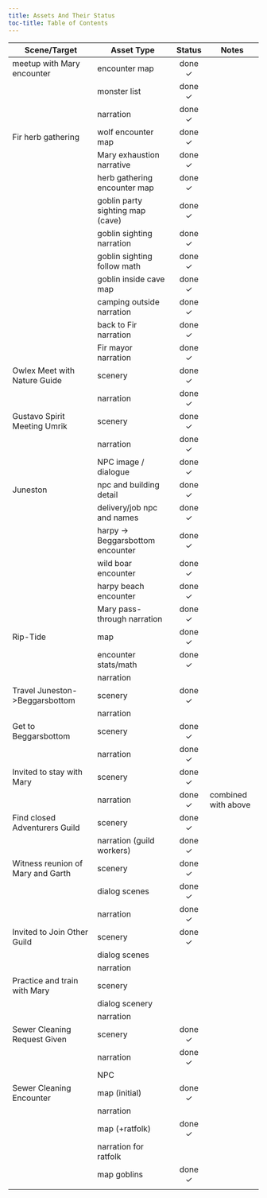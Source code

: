```yaml
---
title: Assets And Their Status
toc-title: Table of Contents
---
```


| Scene/Target                      | Asset Type                       | Status | Notes               |
|-----------------------------------|----------------------------------|:------:|---------------------|
| meetup with Mary encounter        | encounter map                    | done ✓ |                     |
|                                   | monster list                     | done ✓ |                     |
|                                   | narration                        | done ✓ |                     |
| Fir herb gathering                | wolf encounter map               | done ✓ |                     |
|                                   | Mary exhaustion narrative        | done ✓ |                     |
|                                   | herb gathering encounter map     | done ✓ |                     |
|                                   | goblin party sighting map (cave) | done ✓ |                     |
|                                   | goblin sighting narration        | done ✓ |                     |
|                                   | goblin sighting follow math      | done ✓ |                     |
|                                   | goblin inside cave map           | done ✓ |                     |
|                                   | camping outside narration        | done ✓ |                     |
|                                   | back to Fir narration            | done ✓ |                     |
|                                   | Fir mayor narration              | done ✓ |                     |
| Owlex Meet with Nature Guide      | scenery                          | done ✓ |                     |
|                                   | narration                        | done ✓ |                     |
| Gustavo Spirit Meeting Umrik      | scenery                          | done ✓ |                     |
|                                   | narration                        | done ✓ |                     |
|                                   | NPC image / dialogue             | done ✓ |                     |
| Juneston                          | npc and building detail          | done ✓ |                     |
|                                   | delivery/job npc and names       | done ✓ |                     |
|                                   | harpy -> Beggarsbottom encounter | done ✓ |                     |
|                                   | wild boar encounter              | done ✓ |                     |
|                                   | harpy beach encounter            | done ✓ |                     |
|                                   | Mary pass-through narration      | done ✓ |                     |
| Rip-Tide                          | map                              | done ✓ |                     |
|                                   | encounter stats/math             | done ✓ |                     |
|                                   | narration                        |        |                     |
| Travel Juneston->Beggarsbottom    | scenery                          | done ✓ |                     |
|                                   | narration                        |        |                     |
| Get to Beggarsbottom              | scenery                          | done ✓ |                     |
|                                   | narration                        | done ✓ |                     |
| Invited to stay with Mary         | scenery                          | done ✓ |                     |
|                                   | narration                        | done ✓ | combined with above |
| Find closed Adventurers Guild     | scenery                          | done ✓ |                     |
|                                   | narration (guild workers)        | done ✓ |                     |
| Witness reunion of Mary and Garth | scenery                          | done ✓ |                     |
|                                   | dialog scenes                    | done ✓ |                     |
|                                   | narration                        | done ✓ |                     |
| Invited to Join Other Guild       | scenery                          | done ✓ |                     |
|                                   | dialog scenes                    |        |                     |
|                                   | narration                        |        |                     |
| Practice and train with Mary      | scenery                          |        |                     |
|                                   | dialog scenery                   |        |                     |
|                                   | narration                        |        |                     |
| Sewer Cleaning Request Given      | scenery                          | done ✓ |                     |
|                                   | narration                        | done ✓ |                     |
|                                   | NPC                              |        |                     |
| Sewer Cleaning Encounter          | map (initial)                    | done ✓ |                     |
|                                   | narration                        |        |                     |
|                                   | map (+ratfolk)                   | done ✓ |                     |
|                                   | narration for ratfolk            |        |                     |
|                                   | map goblins                      | done ✓ |                     |
|                                   |                                  |        |                     |

	
